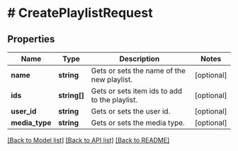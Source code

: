 # # CreatePlaylistRequest

## Properties

Name | Type | Description | Notes
------------ | ------------- | ------------- | -------------
**name** | **string** | Gets or sets the name of the new playlist. | [optional]
**ids** | **string[]** | Gets or sets item ids to add to the playlist. | [optional]
**user_id** | **string** | Gets or sets the user id. | [optional]
**media_type** | **string** | Gets or sets the media type. | [optional]

[[Back to Model list]](../../README.md#models) [[Back to API list]](../../README.md#endpoints) [[Back to README]](../../README.md)
